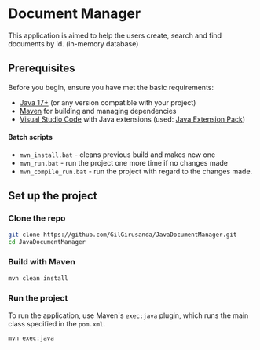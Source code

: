 # Document Manager

This application is aimed to help the users create, search and find documents by id. (in-memory database)

## Prerequisites

Before you begin, ensure you have met the basic requirements:
- [Java 17+](https://www.oracle.com/java/technologies/javase-jdk17-downloads.html) (or any version compatible with your project)
- [Maven](https://maven.apache.org/download.cgi) for building and managing dependencies
- [Visual Studio Code](https://code.visualstudio.com/) with Java extensions (used: [Java Extension Pack](https://marketplace.visualstudio.com/items?itemName=vscjava.vscode-java-pack))

#### **Batch scripts**

- `mvn_install.bat` - cleans previous build and makes new one
- `mvn_run.bat` - run the project one more time if no changes made
- `mvn_compile_run.bat` - run the project with regard to the changes made.

## Set up the project

### Clone the repo

```bash
git clone https://github.com/GilGirusanda/JavaDocumentManager.git
cd JavaDocumentManager
```

### Build with Maven

```bash
mvn clean install
```

### Run the project

To run the application, use Maven's `exec:java` plugin, which runs the main class specified in the `pom.xml`.

```bash
mvn exec:java
```